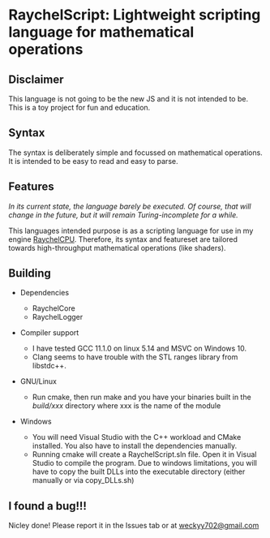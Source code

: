<h1>RaychelScript: Lightweight scripting language for mathematical operations</h1>

Disclaimer
-
This language is not going to be the new JS and it is not intended to be. This is a toy project for fun and education.

Syntax
-
The syntax is deliberately simple and focussed on mathematical operations. It is intended to be easy to read and easy to parse.

Features
-
*In its current state, the language barely be executed. Of course, that will change in the future, but it will remain Turing-incomplete for a while.*

This languages intended purpose is as a scripting language for use in my engine [RaychelCPU](https://github.com/Weckyy702/RaychelCPU). Therefore, its syntax and featureset are tailored towards high-throughput mathematical operations (like shaders).

Building
-
* Dependencies
  * RaychelCore
  * RaychelLogger

* Compiler support
  * I have tested GCC 11.1.0 on linux 5.14 and MSVC on Windows 10.
  * Clang seems to have trouble with the STL ranges library from libstdc++.

* GNU/Linux
  * Run cmake, then run make and you have your binaries built in the *build/xxx* directory where xxx is the name of the module

* Windows
  * You will need Visual Studio with the C++ workload and CMake installed. You also have to install the dependencies manually.
  * Running cmake will create a RaychelScript.sln file. Open it in Visual Studio to compile the program. Due to windows limitations, you will have
    to copy the built DLLs into the executable directory (either manually or via copy_DLLs.sh)

I found a bug!!!
-
Nicley done! Please report it in the Issues tab or at weckyy702@gmail.com
